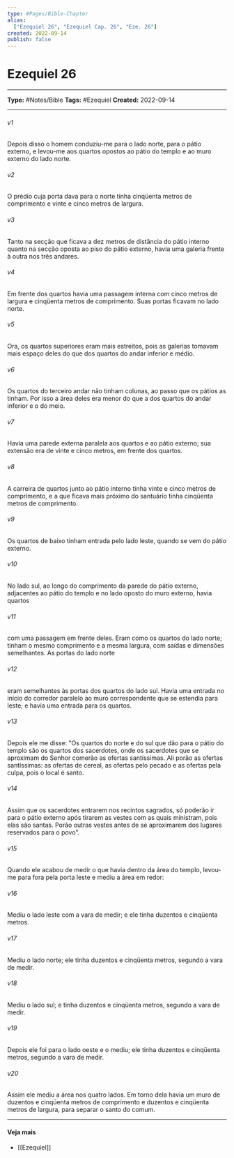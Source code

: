 ```yaml
---
type: #Pages/Bible-Chapter
alias:
  ["Ezequiel 26", "Ezequiel Cap. 26", "Eze. 26"]
created: 2022-09-14
publish: false
---
```


# Ezequiel 26

---

**Type:** #Notes/Bible
**Tags:** #Ezequiel
**Created:** 2022-09-14

---

###### v1
Depois disso o homem conduziu-me para o lado norte, para o pátio externo, e levou-me aos quartos opostos ao pátio do templo e ao muro externo do lado norte.
###### v2
O prédio cuja porta dava para o norte tinha cinqüenta metros de comprimento e vinte e cinco metros de largura.
###### v3
Tanto na secção que ficava a dez metros de distância do pátio interno quanto na secção oposta ao piso do pátio externo, havia uma galeria frente à outra nos três andares.
###### v4
Em frente dos quartos havia uma passagem interna com cinco metros de largura e cinqüenta metros de comprimento. Suas portas ficavam no lado norte.
###### v5
Ora, os quartos superiores eram mais estreitos, pois as galerias tomavam mais espaço deles do que dos quartos do andar inferior e médio.
###### v6
Os quartos do terceiro andar não tinham colunas, ao passo que os pátios as tinham. Por isso a área deles era menor do que a dos quartos do andar inferior e o do meio.
###### v7
Havia uma parede externa paralela aos quartos e ao pátio externo; sua extensão era de vinte e cinco metros, em frente dos quartos.
###### v8
A carreira de quartos junto ao pátio interno tinha vinte e cinco metros de comprimento, e a que ficava mais próximo do santuário tinha cinqüenta metros de comprimento.
###### v9
Os quartos de baixo tinham entrada pelo lado leste, quando se vem do pátio externo.
###### v10
No lado sul, ao longo do comprimento da parede do pátio externo, adjacentes ao pátio do templo e no lado oposto do muro externo, havia quartos
###### v11
com uma passagem em frente deles. Eram como os quartos do lado norte; tinham o mesmo comprimento e a mesma largura, com saídas e dimensões semelhantes. As portas do lado norte
###### v12
eram semelhantes às portas dos quartos do lado sul. Havia uma entrada no início do corredor paralelo ao muro correspondente que se estendia para leste; e havia uma entrada para os quartos.
###### v13
Depois ele me disse: "Os quartos do norte e do sul que dão para o pátio do templo são os quartos dos sacerdotes, onde os sacerdotes que se aproximam do Senhor comerão as ofertas santíssimas. Ali porão as ofertas santíssimas: as ofertas de cereal, as ofertas pelo pecado e as ofertas pela culpa, pois o local é santo.
###### v14
Assim que os sacerdotes entrarem nos recintos sagrados, só poderão ir para o pátio externo após tirarem as vestes com as quais ministram, pois elas são santas. Porão outras vestes antes de se aproximarem dos lugares reservados para o povo".
###### v15
Quando ele acabou de medir o que havia dentro da área do templo, levou-me para fora pela porta leste e mediu a área em redor:
###### v16
Mediu o lado leste com a vara de medir; e ele tinha duzentos e cinqüenta metros.
###### v17
Mediu o lado norte; ele tinha duzentos e cinqüenta metros, segundo a vara de medir.
###### v18
Mediu o lado sul; e tinha duzentos e cinqüenta metros, segundo a vara de medir.
###### v19
Depois ele foi para o lado oeste e o mediu; ele tinha duzentos e cinqüenta metros, segundo a vara de medir.
###### v20
Assim ele mediu a área nos quatro lados. Em torno dela havia um muro de duzentos e cinqüenta metros de comprimento e duzentos e cinqüenta metros de largura, para separar o santo do comum.


---

#### Veja mais

- [[Ezequiel]]
